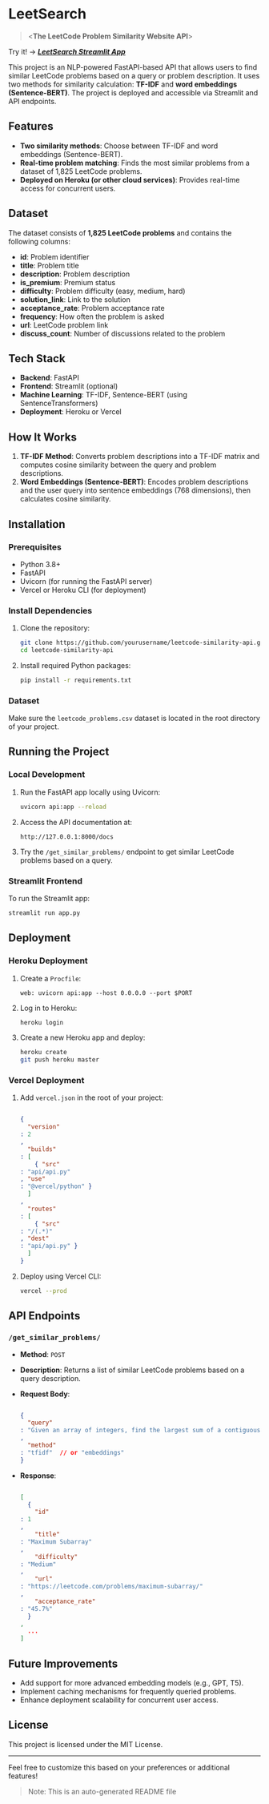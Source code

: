 LeetSearch
===============================
> <**The LeetCode Problem Similarity Website API**\>

Try it! ->
<b><i><a href="https://leetsearch.streamlit.app" target="_blank">LeetSearch Streamlit App</a></i></b>




This project is an NLP-powered FastAPI-based API that allows users to find similar LeetCode problems based on a query or problem description. It uses two methods for similarity calculation: **TF-IDF** and **word embeddings (Sentence-BERT)**. The project is deployed and accessible via Streamlit and API endpoints.

Features
--------

*   **Two similarity methods**: Choose between TF-IDF and word embeddings (Sentence-BERT).
*   **Real-time problem matching**: Finds the most similar problems from a dataset of 1,825 LeetCode problems.
*   **Deployed on Heroku (or other cloud services)**: Provides real-time access for concurrent users.

Dataset
-------

The dataset consists of **1,825 LeetCode problems** and contains the following columns:

*   **id**: Problem identifier
*   **title**: Problem title
*   **description**: Problem description
*   **is\_premium**: Premium status
*   **difficulty**: Problem difficulty (easy, medium, hard)
*   **solution\_link**: Link to the solution
*   **acceptance\_rate**: Problem acceptance rate
*   **frequency**: How often the problem is asked
*   **url**: LeetCode problem link
*   **discuss\_count**: Number of discussions related to the problem

Tech Stack
----------

*   **Backend**: FastAPI
*   **Frontend**: Streamlit (optional)
*   **Machine Learning**: TF-IDF, Sentence-BERT (using SentenceTransformers)
*   **Deployment**: Heroku or Vercel

How It Works
------------

1.  **TF-IDF Method**: Converts problem descriptions into a TF-IDF matrix and computes cosine similarity between the query and problem descriptions.
2.  **Word Embeddings (Sentence-BERT)**: Encodes problem descriptions and the user query into sentence embeddings (768 dimensions), then calculates cosine similarity.

Installation
------------

### Prerequisites

*   Python 3.8+
*   FastAPI
*   Uvicorn (for running the FastAPI server)
*   Vercel or Heroku CLI (for deployment)

### Install Dependencies

1.  Clone the repository:
    
    ```bash
    git clone https://github.com/yourusername/leetcode-similarity-api.git
    cd leetcode-similarity-api
    ```
    
2.  Install required Python packages:
    
    ```bash
    pip install -r requirements.txt
    ```
    

### Dataset

Make sure the `leetcode_problems.csv` dataset is located in the root directory of your project.

Running the Project
-------------------

### Local Development

1.  Run the FastAPI app locally using Uvicorn:
    
    ```bash
    uvicorn api:app --reload
    ```
    
2.  Access the API documentation at:
    
    ```
    http://127.0.0.1:8000/docs
    ```
    
3.  Try the `/get_similar_problems/` endpoint to get similar LeetCode problems based on a query.
    

### Streamlit Frontend

To run the Streamlit app:

```bash
streamlit run app.py
```

Deployment
----------

### Heroku Deployment

1.  Create a `Procfile`:
    
    ```
    web: uvicorn api:app --host 0.0.0.0 --port $PORT
    ```
    
2.  Log in to Heroku:
    
    ```bash
    heroku login
    ```
    
3.  Create a new Heroku app and deploy:
    
    ```bash
    heroku create
    git push heroku master
    ```
    

### Vercel Deployment

1.  Add `vercel.json` in the root of your project:
    
    ```json
    
    {
      "version"
    : 2
    ,
      "builds"
    : [
        { "src"
    : "api/api.py"
    , "use"
    : "@vercel/python" }
      ]
    ,
      "routes"
    : [
        { "src"
    : "/(.*)"
    , "dest"
    : "api/api.py" }
      ]
    }
    ```
    
2.  Deploy using Vercel CLI:
    
    ```bash
    vercel --prod
    ```
    

API Endpoints
-------------

### `/get_similar_problems/`

*   **Method**: `POST`
    
*   **Description**: Returns a list of similar LeetCode problems based on a query description.
    
*   **Request Body**:
    
    ```json
    
    {
      "query"
    : "Given an array of integers, find the largest sum of a contiguous subarray."
    ,
      "method"
    : "tfidf"  // or "embeddings"
    }
    ```
    
*   **Response**:
    
    ```json
    
    [
      {
        "id"
    : 1
    ,
        "title"
    : "Maximum Subarray"
    ,
        "difficulty"
    : "Medium"
    ,
        "url"
    : "https://leetcode.com/problems/maximum-subarray/"
    ,
        "acceptance_rate"
    : "45.7%"
      }
    ,
      ...
    ]
    ```
    

Future Improvements
-------------------

*   Add support for more advanced embedding models (e.g., GPT, T5).
*   Implement caching mechanisms for frequently queried problems.
*   Enhance deployment scalability for concurrent user access.

License
-------

This project is licensed under the MIT License.

* * *

Feel free to customize this based on your preferences or additional features!

>Note: This is an auto-generated README file